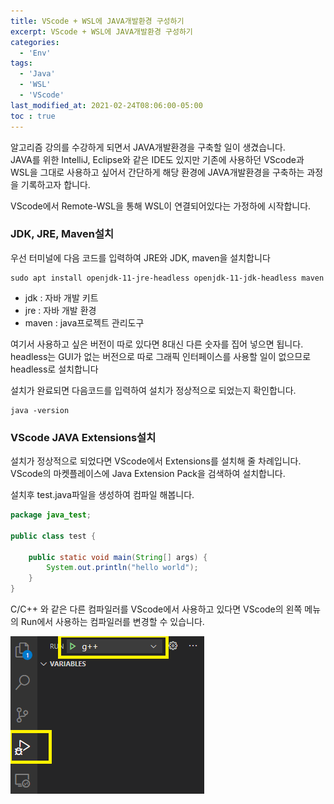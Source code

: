 ```yaml
---
title: VScode + WSL에 JAVA개발환경 구성하기
excerpt: VScode + WSL에 JAVA개발환경 구성하기
categories:
  - 'Env'
tags:
  - 'Java'
  - 'WSL'
  - 'VScode'
last_modified_at: 2021-02-24T08:06:00-05:00
toc : true
---
```


알고리즘 강의를 수강하게 되면서 JAVA개발환경을 구축할 일이 생겼습니다.  
JAVA를 위한 IntelliJ, Eclipse와 같은 IDE도 있지만 
기존에 사용하던 VScode과 WSL을 그대로 사용하고 싶어서 간단하게 해당 환경에 
JAVA개발환경을 구축하는 과정을 기록하고자 합니다.

VScode에서 Remote-WSL을 통해 WSL이 연결되어있다는 가정하에 시작합니다.

### JDK, JRE, Maven설치

우선 터미널에 다음 코드를 입력하여 JRE와 JDK, maven을 설치합니다
```
sudo apt install openjdk-11-jre-headless openjdk-11-jdk-headless maven
```
- jdk : 자바 개발 키트
- jre : 자바 개발 환경 
- maven : java프로젝트 관리도구  

여기서 사용하고 싶은 버전이 따로 있다면 8대신 다른 숫자를 집어 넣으면 됩니다.  
headless는 GUI가 없는 버전으로 따로 그래픽 인터페이스를 사용할 일이 없으므로 headless로 설치합니다

설치가 완료되면 다음코드를 입력하여 설치가 정상적으로 되었는지 확인합니다.
```
java -version
```

### VScode JAVA Extensions설치
설치가 정상적으로 되었다면 VScode에서 Extensions를 설치해 줄 차례입니다.
VScode의 마켓플레이스에 Java Extension Pack을 검색하여 설치합니다. 

설치후 test.java파일을 생성하여 컴파일 해봅니다.
```java
package java_test;

public class test {

    public static void main(String[] args) {
        System.out.println("hello world");
    }
}
```

C/C++ 와 같은 다른 컴파일러를 VScode에서 사용하고 있다면 VScode의 왼쪽 메뉴의 Run에서 사용하는 컴파일러를 변경할 수 있습니다. 

<img src ="/img/2021-02-24-java/chg_cmpler.png">